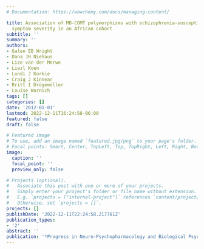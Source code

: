 ```yaml
---
# Documentation: https://wowchemy.com/docs/managing-content/

title: Association of MB-COMT polymorphisms with schizophrenia-susceptibility and
  symptom severity in an African cohort
subtitle: ''
summary: ''
authors:
- Galen EB Wright
- Dana JH Niehaus
- Lize van der Merwe
- Liezl Koen
- Lundi J Korkie
- Craig J Kinnear
- Britt I Drögemöller
- Louise Warnich
tags: []
categories: []
date: '2012-01-01'
lastmod: 2022-12-11T16:24:58-06:00
featured: false
draft: false

# Featured image
# To use, add an image named `featured.jpg/png` to your page's folder.
# Focal points: Smart, Center, TopLeft, Top, TopRight, Left, Right, BottomLeft, Bottom, BottomRight.
image:
  caption: ''
  focal_point: ''
  preview_only: false

# Projects (optional).
#   Associate this post with one or more of your projects.
#   Simply enter your project's folder or file name without extension.
#   E.g. `projects = ["internal-project"]` references `content/project/deep-learning/index.md`.
#   Otherwise, set `projects = []`.
projects: []
publishDate: '2022-12-11T22:24:58.217761Z'
publication_types:
- '2'
abstract: ''
publication: '*Progress in Neuro-Psychopharmacology and Biological Psychiatry*'
---
```


